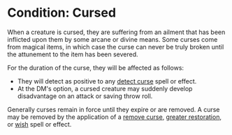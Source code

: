 # Condition: Cursed
When a creature is cursed, they are suffering from an ailment that has been inflicted upon them by some arcane or divine means. Some curses come from magical items, in which case the curse can never be truly broken until the attunement to the item has been severed.

For the duration of the curse, they will be affected as follows:

* They will detect as positive to any [detect curse](../Magic/Spells/detect-curses.md) spell or effect.
* At the DM's option, a cursed creature may suddenly develop disadvantage on an attack or saving throw roll.

Generally curses remain in force until they expire or are removed. A curse may be removed by the application of a [remove curse](../Magic/Spells/remove-curse.md), [greater restoration](../Magic/Spells/greater-restoration.md), or [wish](../Magic/Spells/wish.md) spell or effect.
